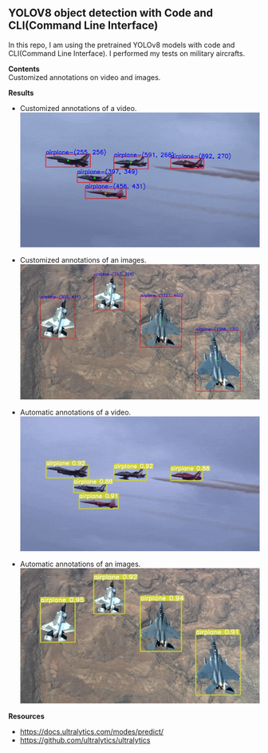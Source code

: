 ## YOLOV8 object detection with Code and CLI(Command Line Interface)  
In this repo, I am using the pretrained YOLOv8 models with code and CLI(Command Line Interface). I performed my tests on military aircrafts.  
  
**Contents**  
Customized annotations on video and images.
  
**Results**  
 - Customized annotations of a video.
			 ![alt-text](https://github.com/muhammedenesbalci/YOLOv8-Object-Detection/blob/main/datas/test_video_result_gif.gif?raw=true)  
  
  
 - Customized annotations of an images.
![alt-text](https://github.com/muhammedenesbalci/YOLOv8-Object-Detection/blob/main/datas/test_img_result_customized.jpg?raw=true)  
  
 - Automatic annotations of a video.
 ![alt-text](https://github.com/muhammedenesbalci/YOLOv8-Object-Detection/blob/main/datas/test_video_result_gif_2.gif?raw=true)
 
 - Automatic annotations of an images.
![alt-text](https://github.com/muhammedenesbalci/YOLOv8-Object-Detection/blob/main/datas/test_img_result_automatic.jpg?raw=true)

**Resources**  
  
- https://docs.ultralytics.com/modes/predict/  
- https://github.com/ultralytics/ultralytics